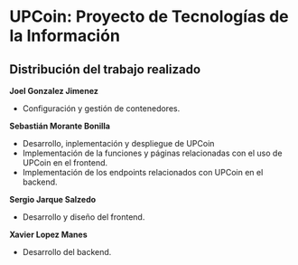 # UPCoin: Proyecto de Tecnologías de la Información

## Distribución del trabajo realizado

**Joel Gonzalez Jimenez**

* Configuración y gestión de contenedores.

**Sebastián Morante Bonilla**

* Desarrollo, inplementación y despliegue de UPCoin
* Implementación de la funciones y páginas relacionadas con el uso de UPCoin en el frontend.
* Implementación de los endpoints relacionados con UPCoin en el backend.

**Sergio Jarque Salzedo**

* Desarrollo y diseño del frontend.

**Xavier Lopez Manes**

* Desarrollo del backend.
   